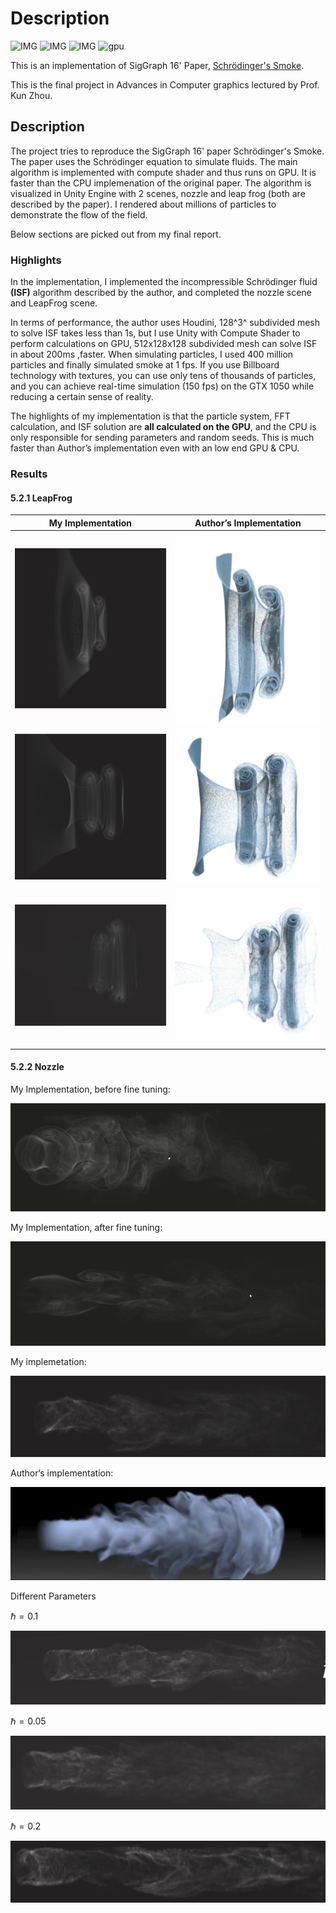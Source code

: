 # Description

![IMG](https://img.shields.io/badge/Platform-Window10-lightgrey?logo=windows) ![IMG](https://img.shields.io/badge/Visual%20Studio-2019-8d59cb?logo=visual-studio) ![IMG](https://img.shields.io/badge/Unity-2020.1-222222?logo=unity) ![gpu](https://img.shields.io/badge/GPU-Alogrithm-green?logo=nvidia)


<!--div> ![cpu](https://img.shields.io/badge/CPU-Intel%20i7--7700HQ-blue?logo=intel) ![gpu](https://img.shields.io/badge/GPU-NVidia%20GTX%201050-green?logo=nvidia) <div-->



This is an implementation of SigGraph 16' Paper, [Schrödinger's Smoke](http://multires.caltech.edu/pubs/SchrodingersSmoke.pdf).

This is the final project in Advances in Computer graphics lectured by Prof. Kun Zhou.


## Description

The project tries to reproduce the SigGraph 16' paper Schrödinger's Smoke. The paper uses the Schrödinger equation to simulate fluids. 
The main algorithm is implemented with compute shader and thus runs on GPU. It is faster than the CPU implemenation of the original paper.
The algorithm is visualized in Unity Engine with 2 scenes, nozzle and leap frog (both are described by the paper). I rendered about millions of particles to demonstrate the flow of the field.


Below sections are picked out from my final report.

### Highlights

In the implementation, I implemented the incompressible Schrödinger fluid **(ISF)** algorithm described by the author, and completed the nozzle scene and LeapFrog scene.

In terms of performance, the author uses Houdini, 128^3^ subdivided mesh to solve ISF takes less than 1s, but I use Unity with Compute Shader to perform calculations on GPU, 512x128x128 subdivided mesh can solve ISF in about 200ms ,faster. When simulating particles, I used 400 million particles and finally simulated smoke at 1 fps. If you use Billboard technology with textures, you can use only tens of thousands of particles, and you can achieve real-time simulation (150 fps) on the GTX 1050 while reducing a certain sense of reality.

The highlights of my implementation is that the particle system, FFT calculation, and ISF solution are **all calculated on the GPU**, and the CPU is only responsible for sending parameters and random seeds. This is much faster than Author’s implementation even with an low end GPU & CPU.



### Results

#### 5.2.1 LeapFrog

| My Implementation                                            | Author’s Implementation                                      |
| ------------------------------------------------------------ | ------------------------------------------------------------ |
| ![image-20200627201609546](img/readme/image-20200627201609546.png) | ![image-20200627201620949](img/readme/image-20200627201620949.png) |
| ![image-20200627201642435](img/readme/image-20200627201642435.png) | ![image-20200627201700770](img/readme/image-20200627201700770.png) |
| ![image-20200627201720950](img/readme/image-20200627201720950.png) | ![image-20200627201738559](img/readme/image-20200627201738559.png) |
|                                                              |                                                              |



#### 5.2.2 Nozzle

My Implementation, before fine tuning:

![image-20200628190801999](img/readme/image-20200628190801999.png)

My Implementation, after fine tuning:

![image-20200628190936930](img/readme/image-20200628190936930.png)



My implemetation:

![image-20200627201904720](img/readme/image-20200627201904720.png)

Author‘s  implementation:

![image-20200628191040036](img/readme/image-20200628191040036.png)



Different Parameters

 $\hbar=0.1$

![image-20200628191127175](img/readme/image-20200628191127175.png)

 $\hbar=0.05$

![image-20200628191538628](img/readme/image-20200628191538628.png)

 $\hbar = 0.2$

![image-20200628191903067](img/readme/image-20200628191903067.png)


